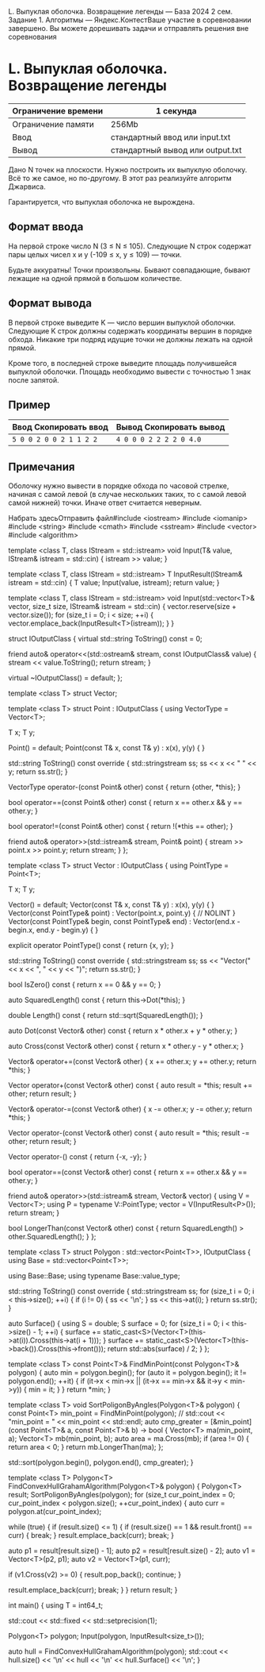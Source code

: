 L. Выпуклая оболочка. Возвращение легенды — База 2024 2 сем. Задание 1\. Алгоритмы — Яндекс.КонтестВаше участие в соревновании завершено. Вы можете дорешивать задачи и отправлять решения вне соревнования



L. Выпуклая оболочка. Возвращение легенды
=========================================




| Ограничение времени | 1 секунда |
| --- | --- |
| Ограничение памяти | 256Mb |
| Ввод | стандартный ввод или input.txt |
| Вывод | стандартный вывод или output.txt |





Дано N точек на плоскости. Нужно построить их выпуклую оболочку. Всё то же самое, но по\-другому. В этот раз реализуйте алгоритм
 Джарвиса.
 

Гарантируется, что выпуклая оболочка не вырождена.



Формат ввода
------------



На первой строке число N (3 ≤ N ≤ 105). Следующие N строк содержат пары целых чисел x и y (\-109 ≤ x, y ≤ 109) — точки.
 

Будьте аккуратны! Точки произвольны. Бывают совпадающие, бывают лежащие на одной прямой в большом количестве.



Формат вывода
-------------



В первой строке выведите K — число вершин выпуклой оболочки. Следующие K строк должны содержать координаты вершин в порядке обхода. Никакие три подряд идущие точки не должны лежать на одной прямой.
 
 

Кроме того, в последней строке выведите площадь получившейся выпуклой оболочки. Площадь необходимо вывести c точностью 1 знак
 после запятой.
 



Пример
------




| Ввод Скопировать ввод | Вывод Скопировать вывод |
| --- | --- |
| ``` 5 0 0 2 0 0 2 1 1 2 2  ``` | ``` 4 0 0 0 2 2 2 2 0 4.0  ``` |


Примечания
----------



Оболочку нужно вывести в порядке обхода по часовой стрелке, начиная с самой левой (в случае нескольких таких, то с самой левой
 самой нижней) точки. Иначе ответ считается неверным.
 


Набрать здесьОтправить файл\#include \<iostream\>
\#include \<iomanip\>
\#include \<string\>
\#include \<cmath\>
\#include \<sstream\>
\#include \<vector\>
\#include \<algorithm\>

template \<class T, class IStream \= std::istream\>
void Input(T\& value, IStream\& istream \= std::cin) {
 istream \>\> value;
}

template \<class T, class IStream \= std::istream\>
T InputResult(IStream\& istream \= std::cin) {
 T value;
 Input(value, istream);
 return value;
}

template \<class T, class IStream \= std::istream\>
void Input(std::vector\<T\>\& vector, size\_t size, IStream\& istream \= std::cin) {
 vector.reserve(size \+ vector.size());
 for (size\_t i \= 0; i \< size; \+\+i) {
 vector.emplace\_back(InputResult\<T\>(istream));
 }
}

struct IOutputClass {
 virtual std::string ToString() const \= 0;

 friend auto\& operator\<\<(std::ostream\& stream, const IOutputClass\& value) {
 stream \<\< value.ToString();
 return stream;
 }

 virtual \~IOutputClass() \= default;
};

template \<class T\>
struct Vector;

template \<class T\>
struct Point : IOutputClass {
 using VectorType \= Vector\<T\>;

 T x;
 T y;

 Point() \= default;
 Point(const T\& x, const T\& y) : x(x), y(y) {
 }

 std::string ToString() const override {
 std::stringstream ss;
 ss \<\< x \<\< " " \<\< y;
 return ss.str();
 }

 VectorType operator\-(const Point\& other) const {
 return {other, \*this};
 }

 bool operator\=\=(const Point\& other) const {
 return x \=\= other.x \&\& y \=\= other.y;
 }

 bool operator!\=(const Point\& other) const {
 return !(\*this \=\= other);
 }

 friend auto\& operator\>\>(std::istream\& stream, Point\& point) {
 stream \>\> point.x \>\> point.y;
 return stream;
 }
};

template \<class T\>
struct Vector : IOutputClass {
 using PointType \= Point\<T\>;

 T x;
 T y;

 Vector() \= default;
 Vector(const T\& x, const T\& y) : x(x), y(y) {
 }
 Vector(const PointType\& point) : Vector(point.x, point.y) { // NOLINT
 }
 Vector(const PointType\& begin, const PointType\& end) : Vector(end.x \- begin.x, end.y \- begin.y) {
 }

 explicit operator PointType() const {
 return {x, y};
 }

 std::string ToString() const override {
 std::stringstream ss;
 ss \<\< "Vector(" \<\< x \<\< ", " \<\< y \<\< ")";
 return ss.str();
 }

 bool IsZero() const {
 return x \=\= 0 \&\& y \=\= 0;
 }

 auto SquaredLength() const {
 return this\-\>Dot(\*this);
 }

 double Length() const {
 return std::sqrt(SquaredLength());
 }

 auto Dot(const Vector\& other) const {
 return x \* other.x \+ y \* other.y;
 }

 auto Cross(const Vector\& other) const {
 return x \* other.y \- y \* other.x;
 }

 Vector\& operator\+\=(const Vector\& other) {
 x \+\= other.x;
 y \+\= other.y;
 return \*this;
 }

 Vector operator\+(const Vector\& other) const {
 auto result \= \*this;
 result \+\= other;
 return result;
 }

 Vector\& operator\-\=(const Vector\& other) {
 x \-\= other.x;
 y \-\= other.y;
 return \*this;
 }

 Vector operator\-(const Vector\& other) const {
 auto result \= \*this;
 result \-\= other;
 return result;
 }

 Vector operator\-() const {
 return {\-x, \-y};
 }

 bool operator\=\=(const Vector\& other) const {
 return x \=\= other.x \&\& y \=\= other.y;
 }

 friend auto\& operator\>\>(std::istream\& stream, Vector\& vector) {
 using V \= Vector\<T\>;
 using P \= typename V::PointType;
 vector \= V(InputResult\<P\>());
 return stream;
 }

 bool LongerThan(const Vector\& other) const {
 return SquaredLength() \> other.SquaredLength();
 }
};

template \<class T\>
struct Polygon : std::vector\<Point\<T\>\>, IOutputClass {
 using Base \= std::vector\<Point\<T\>\>;

 using Base::Base;
 using typename Base::value\_type;

 std::string ToString() const override {
 std::stringstream ss;
 for (size\_t i \= 0; i \< this\-\>size(); \+\+i) {
 if (i !\= 0\) {
 ss \<\< '\\n';
 }
 ss \<\< this\-\>at(i);
 }
 return ss.str();
 }

 auto Surface() {
 using S \= double;
 S surface \= 0;
 for (size\_t i \= 0; i \< this\-\>size() \- 1; \+\+i) {
 surface \+\= static\_cast\<S\>(Vector\<T\>(this\-\>at(i)).Cross(this\-\>at(i \+ 1\)));
 }
 surface \+\= static\_cast\<S\>(Vector\<T\>(this\-\>back()).Cross(this\-\>front()));
 return std::abs(surface) / 2;
 }
};

template \<class T\>
const Point\<T\>\& FindMinPoint(const Polygon\<T\>\& polygon) {
 auto min \= polygon.begin();
 for (auto it \= polygon.begin(); it !\= polygon.end(); \+\+it) {
 if (it\-\>x \< min\-\>x \|\| (it\-\>x \=\= min\-\>x \&\& it\-\>y \< min\-\>y)) {
 min \= it;
 }
 }
 return \*min;
}

template \<class T\>
void SortPoligonByAngles(Polygon\<T\>\& polygon) {
 const Point\<T\> min\_point \= FindMinPoint(polygon);
 // std::cout \<\< "min\_point \= " \<\< min\_point \<\< std::endl;
 auto cmp\_greater \= \[\&min\_point](const Point\<T\>\& a, const Point\<T\>\& b) \-\> bool {
 Vector\<T\> ma(min\_point, a);
 Vector\<T\> mb(min\_point, b);
 auto area \= ma.Cross(mb);
 if (area !\= 0\) {
 return area \< 0;
 }
 return mb.LongerThan(ma);
 };

 std::sort(polygon.begin(), polygon.end(), cmp\_greater);
}

template \<class T\>
Polygon\<T\> FindConvexHullGrahamAlgorithm(Polygon\<T\>\& polygon) {
 Polygon\<T\> result;
 SortPoligonByAngles(polygon);
 for (size\_t cur\_point\_index \= 0; cur\_point\_index \< polygon.size(); \+\+cur\_point\_index) {
 auto curr \= polygon.at(cur\_point\_index);

 while (true) {
 if (result.size() \<\= 1\) {
 if (result.size() \=\= 1 \&\& result.front() \=\= curr) {
 break;
 }
 result.emplace\_back(curr);
 break;
 }

 auto p1 \= result\[result.size() \- 1];
 auto p2 \= result\[result.size() \- 2];
 auto v1 \= Vector\<T\>(p2, p1\);
 auto v2 \= Vector\<T\>(p1, curr);

 if (v1\.Cross(v2\) \>\= 0\) {
 result.pop\_back();
 continue;
 }

 result.emplace\_back(curr);
 break;
 }
 }
 return result;
}

int main() {
 using T \= int64\_t;

 std::cout \<\< std::fixed \<\< std::setprecision(1\);

 Polygon\<T\> polygon;
 Input(polygon, InputResult\<size\_t\>());

 auto hull \= FindConvexHullGrahamAlgorithm(polygon);
 std::cout \<\< hull.size() \<\< '\\n' \<\< hull \<\< '\\n' \<\< hull.Surface() \<\< '\\n';
}





































